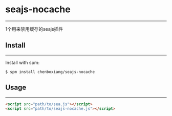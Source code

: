 # seajs-nocache

---

1个用来禁用缓存的seajs插件

## Install

---

Install with spm:

	$ spm install chenboxiang/seajs-nocache

## Usage

---


```html
<script src="path/to/sea.js"></script>
<script src="path/to/seajs-nocache.js"></script>
```

